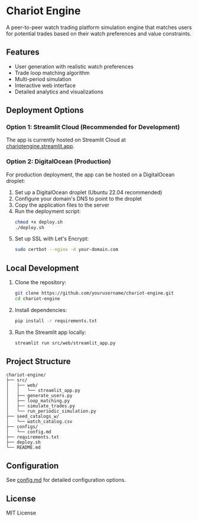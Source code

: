 # Chariot Engine

A peer-to-peer watch trading platform simulation engine that matches users for potential trades based on their watch preferences and value constraints.

## Features

- User generation with realistic watch preferences
- Trade loop matching algorithm
- Multi-period simulation
- Interactive web interface
- Detailed analytics and visualizations

## Deployment Options

### Option 1: Streamlit Cloud (Recommended for Development)
The app is currently hosted on Streamlit Cloud at [chariotengine.streamlit.app](https://chariotengine.streamlit.app).

### Option 2: DigitalOcean (Production)
For production deployment, the app can be hosted on a DigitalOcean droplet:

1. Set up a DigitalOcean droplet (Ubuntu 22.04 recommended)
2. Configure your domain's DNS to point to the droplet
3. Copy the application files to the server
4. Run the deployment script:
   ```bash
   chmod +x deploy.sh
   ./deploy.sh
   ```
5. Set up SSL with Let's Encrypt:
   ```bash
   sudo certbot --nginx -d your-domain.com
   ```

## Local Development

1. Clone the repository:
   ```bash
   git clone https://github.com/yourusername/chariot-engine.git
   cd chariot-engine
   ```

2. Install dependencies:
   ```bash
   pip install -r requirements.txt
   ```

3. Run the Streamlit app locally:
   ```bash
   streamlit run src/web/streamlit_app.py
   ```

## Project Structure

```
chariot-engine/
├── src/
│   ├── web/
│   │   └── streamlit_app.py
│   ├── generate_users.py
│   ├── loop_matching.py
│   ├── simulate_trades.py
│   └── run_periodic_simulation.py
├── seed_catalogs_w/
│   └── watch_catalog.csv
├── configs/
│   └── config.md
├── requirements.txt
├── deploy.sh
└── README.md
```

## Configuration

See [config.md](configs/config.md) for detailed configuration options.

## License

MIT License